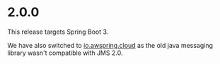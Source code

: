 # 2.0.0

This release targets Spring Boot 3.

We have also switched to [io.awspring.cloud](https://github.com/awspring/spring-cloud-aws) as the old java messaging library wasn't compatible with JMS 2.0.
